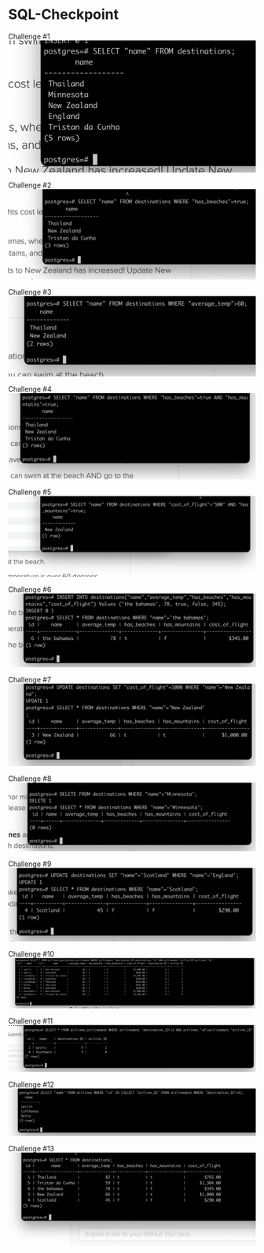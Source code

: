 # SQL-Checkpoint

Challenge #1
![Challenge #1](./ScreenShots/1.png)

Challenge #2
![Challenge #2](./ScreenShots/2.png)

Challenge #3
![Challenge #3](./ScreenShots/3.png)

Challenge #4
![Challenge #4](./ScreenShots/4.png)

Challenge #5
![Challenge #5](./ScreenShots/5.png)

Challenge #6
![Challenge #6](./ScreenShots/6.png)

Challenge #7
![Challenge #7](./ScreenShots/7.png)

Challenge #8
![Challenge #8](./ScreenShots/8.png)

Challenge #9
![Challenge #9](./ScreenShots/9.png)

Challenge #10
![Challenge #10](./ScreenShots/10.png)

Challenge #11
![Challenge #11](./ScreenShots/11.png)

Challenge #12
![Challenge #12](./ScreenShots/12.png)

Challenge #13
![Challenge #13](./ScreenShots/13.png)